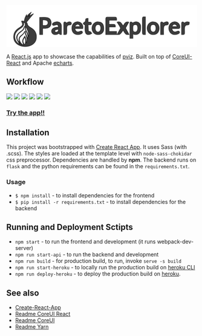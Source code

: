 ![Logo of ParetoExplorer](./src/assets/img/pareto-explorer-logo.svg)

A [React.js](https://reactjs.org/) app to showcase the capabilities of [pviz](https://github.com/chudur-budur/pviz). Built on top of [CoreUI-React](https://github.com/coreui/coreui-react) and Apache [echarts](https://github.com/apache/incubator-echarts).

## Workflow

<p float="left">
  <img src="https://i.postimg.cc/QN7kZL3Z/2020-10-11-07-37-15.gif" width="250" />
  <img src="https://i.postimg.cc/6qxZp3XJ/2020-10-11-07-38-37.gif" width="250" /> 
  <img src="https://i.postimg.cc/tgV7njDX/2020-10-11-07-48-31.gif" width="250" />
  <img src="https://i.postimg.cc/BZCbKN51/2020-10-11-07-51-22.gif" width="250" /> 
  <img src="https://i.postimg.cc/sX4j5DWR/2020-10-11-07-54-07.gif" width="250" />
  <img src="https://i.postimg.cc/wjR90kN2/2020-10-11-07-57-29.gif" width="250" />
 </p>

### [Try the app!!](https://pareto-explorer.herokuapp.com/#/analytics)

## Installation

This project was bootstrapped with [Create React App](https://github.com/facebook/create-react-app). It uses Sass (with .scss). The styles are loaded at the template level with `node-sass-chokidar` css preprocessor. Dependencies are handled by **npm**. The backend runs on `flask` and the python requirements can be
found in the `requirements.txt`.

### Usage

- `$ npm install` - to install dependencies for the frontend
- `$ pip install -r requirements.txt` - to install dependencies for the backend

## Running and Deployment Sctipts

- `npm start` - to run the frontend and development (it runs webpack-dev-server)
- `npm run start-api` - to run the backend and development
- `npm run build` - for production build, to run, invoke `serve -s build`
- `npm run start-heroku` - to locally run the production build on [heroku CLI](https://devcenter.heroku.com/articles/heroku-cli)
- `npm run deploy-heroku` - to deploy the production build on [heroku](https://www.heroku.com/).

## See also

- [Create-React-App](CRA.md)
- [Readme CoreUI React](./COREUI-REACT.md)
- [Readme CoreUI](./COREUI.md)
- [Readme Yarn](./YARN.md)
